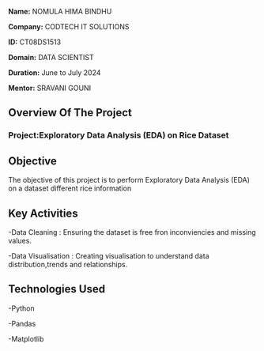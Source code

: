 **Name:** NOMULA HIMA BINDHU 

**Company:** CODTECH IT SOLUTIONS

**ID:** CT08DS1513

**Domain:** DATA SCIENTIST

**Duration:** June to July 2024

**Mentor:** SRAVANI GOUNI


## Overview Of The Project

### Project:Exploratory Data Analysis (EDA) on Rice Dataset

## Objective
The objective of this project is to perform Exploratory Data Analysis (EDA) on a dataset different rice information 
## Key Activities
-Data Cleaning : Ensuring the dataset is free fron inconviencies and missing values.

-Data Visualisation : Creating visualisation to understand data distribution,trends and relationships.
## Technologies Used
-Python

-Pandas

-Matplotlib



